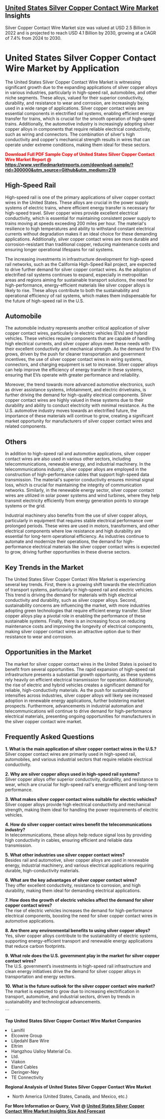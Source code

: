 <h2><a href="https://www.verifiedmarketreports.com/download-sample/?rid=300000&amp;utm_source=Github&amp;utm_medium=219" target="_blank">United States Silver Copper Contact Wire Market</a> Insights</h2><p>Silver Copper Contact Wire Market size was valued at USD 2.5 Billion in 2022 and is projected to reach USD 4.1 Billion by 2030, growing at a CAGR of 7.4% from 2024 to 2030.</p><p> <h1>United States Silver Copper Contact Wire Market by Application</h1> <p>The United States Silver Copper Contact Wire Market is witnessing significant growth due to the expanding applications of silver copper alloys in various industries, particularly in high-speed rail, automobiles, and other niche segments. These alloys, valued for their superior conductivity, durability, and resistance to wear and corrosion, are increasingly being used in a wide range of applications. Silver copper contact wires are essential components in electrified rail systems, enabling efficient energy transfer for trains, which is crucial for the smooth operation of high-speed trains. Additionally, the automotive industry is increasingly adopting silver copper alloys in components that require reliable electrical conductivity, such as wiring and connectors. The combination of silver's high conductivity and copper's mechanical strength results in wires that can operate under extreme conditions, making them ideal for these sectors. <strong><p><span class=""><span style="color: #ff0000;"><strong>Download Full PDF Sample Copy of United States Silver Copper Contact Wire Market Report</strong> @ </span><a href="https://www.verifiedmarketreports.com/download-sample/?rid=300000&amp;utm_source=Github&amp;utm_medium=219" target="_blank">https://www.verifiedmarketreports.com/download-sample/?rid=300000&amp;utm_source=Github&amp;utm_medium=219</a></span></p></strong></p> <h2>High-Speed Rail</h2> <p>High-speed rail is one of the primary applications of silver copper contact wires in the United States. These alloys are crucial in the power supply systems of electric trains, where efficient energy transfer is necessary for high-speed travel. Silver copper wires provide excellent electrical conductivity, which is essential for maintaining consistent power supply to trains moving at speeds exceeding 200 miles per hour. The material's resilience to high temperatures and ability to withstand constant electrical currents without degradation makes it an ideal choice for these demanding applications. Additionally, silver copper contact wires are more durable and corrosion-resistant than traditional copper, reducing maintenance costs and ensuring longer operational lifespans for rail systems.</p> <p>The increasing investments in infrastructure development for high-speed rail networks, such as the California High-Speed Rail project, are expected to drive further demand for silver copper contact wires. As the adoption of electrified rail systems continues to expand, especially in metropolitan areas and regions aiming for sustainable transport solutions, the need for high-performance, energy-efficient materials like silver copper alloys is likely to rise. These alloys contribute to both the sustainability and operational efficiency of rail systems, which makes them indispensable for the future of high-speed rail in the U.S.</p> <h2>Automobile</h2> <p>The automobile industry represents another critical application of silver copper contact wires, particularly in electric vehicles (EVs) and hybrid vehicles. These vehicles require components that are capable of handling high electrical currents, and silver copper alloys meet these needs with their excellent conductivity and mechanical strength. As the demand for EVs grows, driven by the push for cleaner transportation and government incentives, the use of silver copper contact wires in wiring systems, connectors, and charging equipment is set to increase. Silver copper alloys can help improve the efficiency of energy transfer in these systems, ensuring that EVs operate with greater performance and reliability.</p> <p>Moreover, the trend towards more advanced automotive electronics, such as driver assistance systems, infotainment, and electric drivetrains, is further driving the demand for high-quality electrical components. Silver copper contact wires are highly valued in these systems due to their durability and ability to conduct electricity with minimal resistance. As the U.S. automotive industry moves towards an electrified future, the importance of these materials will continue to grow, creating a significant market opportunity for manufacturers of silver copper contact wires and related components.</p> <h2>Others</h2> <p>In addition to high-speed rail and automotive applications, silver copper contact wires are also used in various other sectors, including telecommunications, renewable energy, and industrial machinery. In the telecommunications industry, silver copper alloys are employed in the construction of high-performance cables that support high-speed data transmission. The material's superior conductivity ensures minimal signal loss, which is crucial for maintaining the integrity of communication networks. Similarly, in the renewable energy sector, silver copper contact wires are utilized in solar power systems and wind turbines, where they help transmit electricity efficiently from energy generation points to storage systems or the grid.</p> <p>Industrial machinery also benefits from the use of silver copper alloys, particularly in equipment that requires stable electrical performance over prolonged periods. These wires are used in motors, transformers, and other electrical components where low resistance and high durability are essential for long-term operational efficiency. As industries continue to automate and modernize their operations, the demand for high-performance electrical materials like silver copper contact wires is expected to grow, driving further opportunities in these diverse sectors.</p> <h2>Key Trends in the Market</h2> <p>The United States Silver Copper Contact Wire Market is experiencing several key trends. First, there is a growing shift towards the electrification of transport systems, particularly in high-speed rail and electric vehicles. This trend is driving the demand for materials with high electrical conductivity and durability, such as silver copper alloys. Second, sustainability concerns are influencing the market, with more industries adopting green technologies that require efficient energy transfer. Silver copper alloys play a pivotal role in enabling the performance of these sustainable systems. Finally, there is an increasing focus on reducing maintenance costs and improving the longevity of electrical components, making silver copper contact wires an attractive option due to their resistance to wear and corrosion.</p> <h2>Opportunities in the Market</h2> <p>The market for silver copper contact wires in the United States is poised to benefit from several opportunities. The rapid expansion of high-speed rail infrastructure presents a substantial growth opportunity, as these systems rely heavily on efficient electrical transmission for operation. Additionally, the rise of electric and hybrid vehicles creates a significant demand for reliable, high-conductivity materials. As the push for sustainability intensifies across industries, silver copper alloys will likely see increased adoption in renewable energy applications, further bolstering market prospects. Furthermore, advancements in industrial automation and telecommunications will continue to drive demand for high-performance electrical materials, presenting ongoing opportunities for manufacturers in the silver copper contact wire market.</p> <h2>Frequently Asked Questions</h2> <p><strong>1. What is the main application of silver copper contact wires in the U.S.?</strong><br>Silver copper contact wires are primarily used in high-speed rail, automobiles, and various industrial sectors that require reliable electrical conductivity.</p> <p><strong>2. Why are silver copper alloys used in high-speed rail systems?</strong><br>Silver copper alloys offer superior conductivity, durability, and resistance to wear, which are crucial for high-speed rail's energy-efficient and long-term performance.</p> <p><strong>3. What makes silver copper contact wires suitable for electric vehicles?</strong><br>Silver copper alloys provide high electrical conductivity and mechanical strength, making them ideal for handling the power requirements of electric vehicles.</p> <p><strong>4. How do silver copper contact wires benefit the telecommunications industry?</strong><br>In telecommunications, these alloys help reduce signal loss by providing high conductivity in cables, ensuring efficient and reliable data transmission.</p> <p><strong>5. What other industries use silver copper contact wires?</strong><br>Besides rail and automotive, silver copper alloys are used in renewable energy, industrial machinery, and various electrical applications requiring durable, high-conductivity materials.</p> <p><strong>6. What are the key advantages of silver copper contact wires?</strong><br>They offer excellent conductivity, resistance to corrosion, and high durability, making them ideal for demanding electrical applications.</p> <p><strong>7. How does the growth of electric vehicles affect the demand for silver copper contact wires?</strong><br>The rise of electric vehicles increases the demand for high-performance electrical components, boosting the need for silver copper contact wires in automotive applications.</p> <p><strong>8. Are there any environmental benefits to using silver copper alloys?</strong><br>Yes, silver copper alloys contribute to the sustainability of electric systems, supporting energy-efficient transport and renewable energy applications that reduce carbon footprints.</p> <p><strong>9. What role does the U.S. government play in the market for silver copper contact wires?</strong><br>The U.S. government’s investments in high-speed rail infrastructure and clean energy initiatives drive the demand for silver copper alloys in transportation and energy sectors.</p> <p><strong>10. What is the future outlook for the silver copper contact wire market?</strong><br>The market is expected to grow due to increasing electrification in transport, automotive, and industrial sectors, driven by trends in sustainability and technological advancements.</p> ```</p><p><strong>Top United States Silver Copper Contact Wire Market Companies</strong></p><div data-test-id=""><p><li>Lamifil</li><li> Elcowire Group</li><li> Liljedahl Bare Wire</li><li> Eltrim</li><li> Hangzhou Ualloy Material Co.</li><li>Ltd.</li><li> Viakon</li><li> Eland Cables</li><li> Deringer-Ney</li><li> TE Connectivity</li></p><div><strong>Regional Analysis of&nbsp;United States Silver Copper Contact Wire Market</strong></div><ul><li dir="ltr"><p dir="ltr">North America&nbsp;(United States, Canada, and Mexico, etc.)</p></li></ul><p><strong>For More Information or Query, Visit @&nbsp;</strong><strong><a href="https://www.verifiedmarketreports.com/product/silver-copper-contact-wire-market/?utm_source=Github&amp;utm_medium=219" target="_blank">United States Silver Copper Contact Wire Market Insights Size And Forecast</a></strong></p></div>
